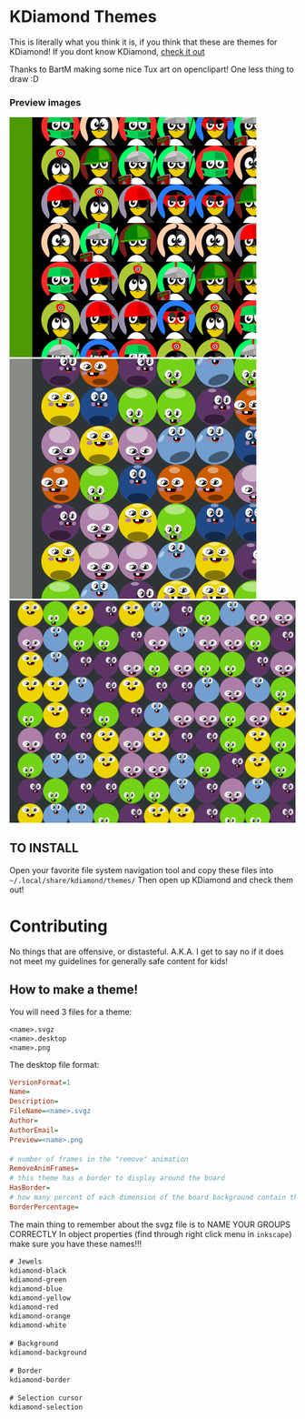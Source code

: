 # KDiamond Themes

This is literally what you think it is, if you think that these are themes for KDiamond!
If you dont know KDiamond, [check it out](https://games.kde.org/game.php?game=kdiamond)

Thanks to BartM making some nice Tux art on openclipart!  One less thing to draw :D

### Preview images

![Alt text](tux_tiles.png?raw=true "Tux Tiles")
![Alt text](cute_bubbles.png?raw=true "Cute Bubbles")
![Alt text](flat_bubbles.png?raw=true "Flat Bubbles")

## TO INSTALL

Open your favorite file system navigation tool and copy these files into `~/.local/share/kdiamond/themes/`
Then open up KDiamond and check them out!


# Contributing

No things that are offensive, or distasteful.  A.K.A. I get to say no if it does not meet my guidelines for generally safe content for kids!


## How to make a theme!

You will need 3 files for a theme:


```
<name>.svgz
<name>.desktop
<name>.png
```


The desktop file format:


```ini
VersionFormat=1
Name=
Description=
FileName=<name>.svgz
Author=
AuthorEmail=
Preview=<name>.png

# number of frames in the "remove" animation
RemoveAnimFrames=
# this theme has a border to display around the board
HasBorder=
# how many percent of each dimension of the board background contain the border graphics (0.05 means: the upper 5%, the lower 5%, the left 5%, and the right 5% of the board background are the border)
BorderPercentage=
```

The main thing to remember about the svgz file is to NAME YOUR GROUPS CORRECTLY
In object properties (find through right click menu in `inkscape`) make sure you have these names!!!



```
# Jewels
kdiamond-black
kdiamond-green
kdiamond-blue
kdiamond-yellow
kdiamond-red
kdiamond-orange
kdiamond-white

# Background
kdiamond-background

# Border
kdiamond-border

# Selection cursor
kdiamond-selection
```


